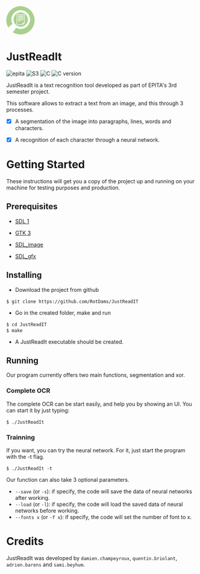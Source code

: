 <img src="src/assets/logos/logo.png" alt="logo" width="75"/>

# JustReadIt

![epita](https://img.shields.io/badge/EPITA-project-brightgreen)
![S3](https://img.shields.io/badge/Semester-S3-important)
![C](https://img.shields.io/badge/Language-C-blueviolet)
![C version](https://img.shields.io/badge/Version-c99-informational)

JustReadIt is a text recognition tool developed as part of EPITA's 3rd semester project.

This software allows to extract a text from an image, and this through 3 processes.

- [x] A segmentation of the image into paragraphs, lines, words and characters.

- [x] A recognition of each character through a neural network.

# Getting Started

These instructions will get you a copy of the project up and running on your machine for testing purposes and production.

## Prerequisites

- [SDL 1](https://www.libsdl.org/download-1.2.php)

- [GTK 3](https://developer.gnome.org/gtk3/stable/)

- [SDL_image](https://www.libsdl.org/projects/SDL_image/)

- [SDL_gfx](http://www.ferzkopp.net/wordpress/2016/01/02/sdl_gfx-sdl2_gfx/)

## Installing

- Download the project from github

```
$ git clone https://github.com/RotDams/JustReadIT
```

- Go in the created folder, make and run

```
$ cd JustReadIT
$ make
```

- A JustReadIt executable should be created.

## Running

Our program currently offers two main functions, segmentation and xor.

### Complete OCR

The complete OCR can be start easily, and help you by showing an UI. You can start it by just typing:

```
$ ./JustReadIt
```

### Trainning

If you want, you can try the neural network. For it, just start the program with the -t flag.

```
$ ./JustReadIt -t
```
 
 Our function can also take 3 optional parameters.
 
 - `--save` (or `-s`): if specify, the code will save the data of neural networks after working.
 - `--load` (or `-l`): if specify, the code will load the saved data of neural networks before working.
 - `--fonts x` (or `-f x`): if specify, the code will set the number of font to x.
 


# Credits

JustReadIt was developed by `damien.champeyroux`, `quentin.briolant`, `adrien.barens` and `sami.beyhum`.
